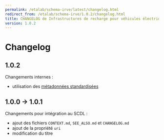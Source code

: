 ```yaml
---
permalink: /etalab/schema-irve/latest/changelog.html
redirect_from: /etalab/schema-irve/1.0.2/changelog.html
title: CHANGELOG de Infrastructures de recharge pour véhicules électriques
version: 1.0.2
---
```


# Changelog

## 1.0.2

Changements internes :
- utilisation des [métadonnées standardisées](https://github.com/frictionlessdata/specs/blob/master/specs/patterns.md#table-schema-metadata-properties)

## 1.0.0 -> 1.0.1

Changements pour intégration au SCDL :
  - ajout des fichiers `CONTEXT.md`, `SEE_ALSO.md` et `CHANGELOG.md`
  - ajout de la propriété `uri`
  - modification du titre